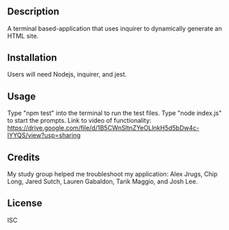 # <Team-Profile-Generator>

## Description

A terminal based-application that uses inquirer to dynamically generate an HTML site.

## Installation

Users will need Nodejs, inquirer, and jest.

## Usage

Type "npm test" into the terminal to run the test files. Type "node index.js" to start the prompts.
Link to video of functionality: https://drive.google.com/file/d/1B5CWnSltnZYeOLlnkH5d5bDw4c-IYYQS/view?usp=sharing

## Credits

My study group helped me troubleshoot my application: Alex Jrugs, Chip Long, Jared Sutch, Lauren Gabaldon, Tarik Maggio, and Josh Lee.

## License

ISC
